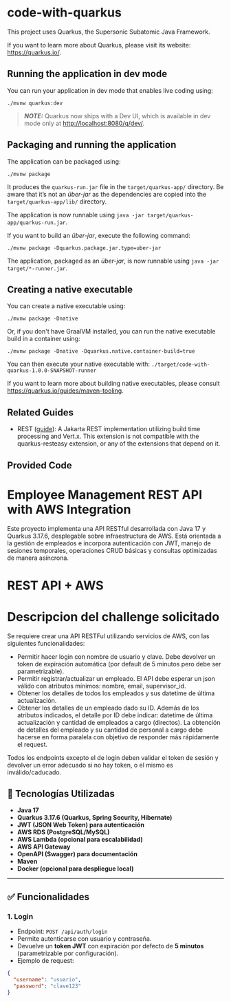 # code-with-quarkus

This project uses Quarkus, the Supersonic Subatomic Java Framework.

If you want to learn more about Quarkus, please visit its website: <https://quarkus.io/>.

## Running the application in dev mode

You can run your application in dev mode that enables live coding using:

```shell script
./mvnw quarkus:dev
```

> **_NOTE:_**  Quarkus now ships with a Dev UI, which is available in dev mode only at <http://localhost:8080/q/dev/>.

## Packaging and running the application

The application can be packaged using:

```shell script
./mvnw package
```

It produces the `quarkus-run.jar` file in the `target/quarkus-app/` directory.
Be aware that it’s not an _über-jar_ as the dependencies are copied into the `target/quarkus-app/lib/` directory.

The application is now runnable using `java -jar target/quarkus-app/quarkus-run.jar`.

If you want to build an _über-jar_, execute the following command:

```shell script
./mvnw package -Dquarkus.package.jar.type=uber-jar
```

The application, packaged as an _über-jar_, is now runnable using `java -jar target/*-runner.jar`.

## Creating a native executable

You can create a native executable using:

```shell script
./mvnw package -Dnative
```

Or, if you don't have GraalVM installed, you can run the native executable build in a container using:

```shell script
./mvnw package -Dnative -Dquarkus.native.container-build=true
```

You can then execute your native executable with: `./target/code-with-quarkus-1.0.0-SNAPSHOT-runner`

If you want to learn more about building native executables, please consult <https://quarkus.io/guides/maven-tooling>.

## Related Guides

- REST ([guide](https://quarkus.io/guides/rest)): A Jakarta REST implementation utilizing build time processing and Vert.x. This extension is not compatible with the quarkus-resteasy extension, or any of the extensions that depend on it.

## Provided Code

# Employee Management REST API with AWS Integration

Este proyecto implementa una API RESTful desarrollada con Java 17 y Quarkus 3.17.6, desplegable sobre infraestructura de AWS. Está orientada a la gestión de empleados e incorpora autenticación con JWT, manejo de sesiones temporales, operaciones CRUD básicas y consultas optimizadas de manera asíncrona.

# REST API + AWS
# Descripcion del challenge solicitado

Se requiere crear una API RESTFul utilizando servicios de AWS, con las siguientes funcionalidades:

- Permitir hacer login con nombre de usuario y clave. Debe devolver un token de expiración automática (por default de 5 minutos pero debe ser parametrizable).
- Permitir registrar/actualizar un empleado. El API debe esperar un json válido con atributos mínimos: nombre, email, supervisor_id.
- Obtener los detalles de todos los empleados y sus datetime de última actualización.
- Obtener los detalles de un empleado dado su ID. Además de los atributos indicados, el detalle por ID debe indicar: datetime de última actualización y cantidad de empleados a cargo (directos). La obtención de detalles del empleado y su cantidad de personal a cargo debe hacerse en forma paralela con objetivo de responder más rápidamente el request.

Todos los endpoints excepto el de login deben validar el token de sesión y devolver un error adecuado si no hay token, o el mismo es inválido/caducado.


## 🔧 Tecnologías Utilizadas

- **Java 17**
- **Quarkus 3.17.6 (Quarkus, Spring Security, Hibernate)**
- **JWT (JSON Web Token) para autenticación**
- **AWS RDS (PostgreSQL/MySQL)**
- **AWS Lambda (opcional para escalabilidad)**
- **AWS API Gateway**
- **OpenAPI (Swagger) para documentación**
- **Maven**
- **Docker (opcional para despliegue local)**

---

## ✅ Funcionalidades

### 1. Login
- Endpoint: `POST /api/auth/login`
- Permite autenticarse con usuario y contraseña.
- Devuelve un **token JWT** con expiración por defecto de **5 minutos** (parametrizable por configuración).
- Ejemplo de request:
```json
{
  "username": "usuario",
  "password": "clave123"
}

